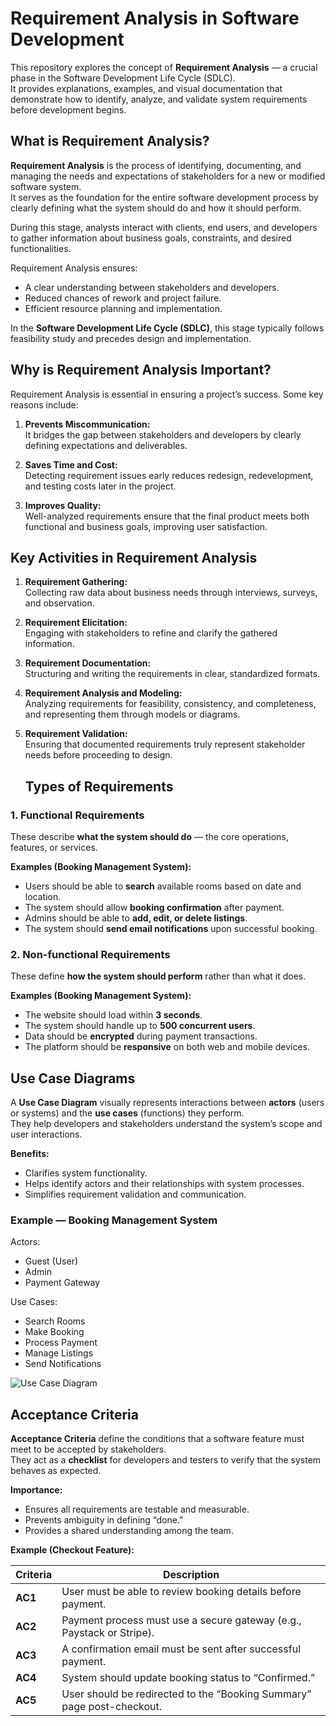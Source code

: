 # Requirement Analysis in Software Development

This repository explores the concept of **Requirement Analysis** — a crucial phase in the Software Development Life Cycle (SDLC).  
It provides explanations, examples, and visual documentation that demonstrate how to identify, analyze, and validate system requirements before development begins.

## What is Requirement Analysis?

**Requirement Analysis** is the process of identifying, documenting, and managing the needs and expectations of stakeholders for a new or modified software system.  
It serves as the foundation for the entire software development process by clearly defining what the system should do and how it should perform.

During this stage, analysts interact with clients, end users, and developers to gather information about business goals, constraints, and desired functionalities.

Requirement Analysis ensures:
- A clear understanding between stakeholders and developers.
- Reduced chances of rework and project failure.
- Efficient resource planning and implementation.

In the **Software Development Life Cycle (SDLC)**, this stage typically follows feasibility study and precedes design and implementation.

## Why is Requirement Analysis Important?

Requirement Analysis is essential in ensuring a project’s success. Some key reasons include:

1. **Prevents Miscommunication:**  
   It bridges the gap between stakeholders and developers by clearly defining expectations and deliverables.

2. **Saves Time and Cost:**  
   Detecting requirement issues early reduces redesign, redevelopment, and testing costs later in the project.

3. **Improves Quality:**  
   Well-analyzed requirements ensure that the final product meets both functional and business goals, improving user satisfaction.

## Key Activities in Requirement Analysis

1. **Requirement Gathering:**  
   Collecting raw data about business needs through interviews, surveys, and observation.

2. **Requirement Elicitation:**  
   Engaging with stakeholders to refine and clarify the gathered information.

3. **Requirement Documentation:**  
   Structuring and writing the requirements in clear, standardized formats.

4. **Requirement Analysis and Modeling:**  
   Analyzing requirements for feasibility, consistency, and completeness, and representing them through models or diagrams.

5. **Requirement Validation:**  
   Ensuring that documented requirements truly represent stakeholder needs before proceeding to design.

   ## Types of Requirements

### 1. Functional Requirements
These describe **what the system should do** — the core operations, features, or services.

**Examples (Booking Management System):**
- Users should be able to **search** available rooms based on date and location.
- The system should allow **booking confirmation** after payment.
- Admins should be able to **add, edit, or delete listings**.
- The system should **send email notifications** upon successful booking.

### 2. Non-functional Requirements
These define **how the system should perform** rather than what it does.

**Examples (Booking Management System):**
- The website should load within **3 seconds**.
- The system should handle up to **500 concurrent users**.
- Data should be **encrypted** during payment transactions.
- The platform should be **responsive** on both web and mobile devices.

## Use Case Diagrams

A **Use Case Diagram** visually represents interactions between **actors** (users or systems) and the **use cases** (functions) they perform.  
They help developers and stakeholders understand the system’s scope and user interactions.

**Benefits:**
- Clarifies system functionality.
- Helps identify actors and their relationships with system processes.
- Simplifies requirement validation and communication.

### Example — Booking Management System

Actors:
- Guest (User)
- Admin
- Payment Gateway

Use Cases:
- Search Rooms
- Make Booking
- Process Payment
- Manage Listings
- Send Notifications

![Use Case Diagram](https://raw.githubusercontent.com/blaemedia/requirement-analysis/main/alx-booking-uc.png)



## Acceptance Criteria

**Acceptance Criteria** define the conditions that a software feature must meet to be accepted by stakeholders.  
They act as a **checklist** for developers and testers to verify that the system behaves as expected.

**Importance:**
- Ensures all requirements are testable and measurable.  
- Prevents ambiguity in defining “done.”  
- Provides a shared understanding among the team.

**Example (Checkout Feature):**

| Criteria | Description |
|-----------|--------------|
| **AC1** | User must be able to review booking details before payment. |
| **AC2** | Payment process must use a secure gateway (e.g., Paystack or Stripe). |
| **AC3** | A confirmation email must be sent after successful payment. |
| **AC4** | System should update booking status to “Confirmed.” |
| **AC5** | User should be redirected to the “Booking Summary” page post-checkout. |


